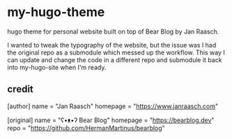 # my-hugo-theme
hugo theme for personal website built on top of Bear Blog by Jan Raasch.

I wanted to tweak the typography of the website, but the issue was I had the original repo as a submodule which messed up the workflow. This way I can update and change the code in a different repo and submodule it back into my-hugo-site when I'm ready. 

## credit
[author]
  name = "Jan Raasch"
  homepage = "https://www.janraasch.com"

[original]
  name = "ʕ•ᴥ•ʔ Bear Blog"
  homepage = "https://bearblog.dev"
  repo = "https://github.com/HermanMartinus/bearblog"
